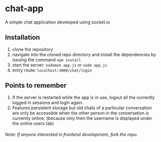 # chat-app
A simple chat application developed using socket.io
## Installation
1. clone the repository
2. navigate into the cloned repo directory and install the dependencies by issuing the command `npm install`
3. start the server: `nodemon app.js` or `node app.js`
4. entry route: `localhost:3000/chat/login`

## Points to remember
1. If the server is restarted while the app is in use, logout all the currently logged in sessions and login again.
2. Features persistent storage but old chats of a particular conversation are only be accessible when the other person in the conversation is currently online. (because only then the username is displayed under the online users tab)

###### Note: If anyone interested in frontend development, fork the repo.
